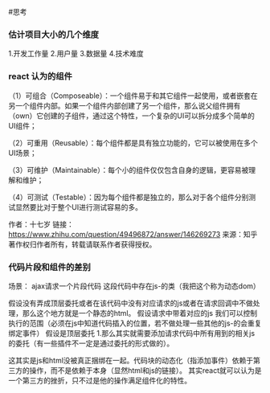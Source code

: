 ﻿#思考

### 估计项目大小的几个维度

1.开发工作量
2.用户量
3.数据量
4.技术难度

### react 认为的组件

（1）可组合（Composeable）：一个组件易于和其它组件一起使用，或者嵌套在另一个组件内部。如果一个组件内部创建了另一个组件，那么说父组件拥有（own）它创建的子组件，通过这个特性，一个复杂的UI可以拆分成多个简单的UI组件；

（2）可重用（Reusable）：每个组件都是具有独立功能的，它可以被使用在多个UI场景；

（3）可维护（Maintainable）：每个小的组件仅仅包含自身的逻辑，更容易被理解和维护；

（4）可测试（Testable）：因为每个组件都是独立的，那么对于各个组件分别测试显然要比对于整个UI进行测试容易的多。

作者：十七岁
链接：https://www.zhihu.com/question/49496872/answer/146269273
来源：知乎
著作权归作者所有，转载请联系作者获得授权。

### 代码片段和组件的差别

场景： ajax请求一个片段代码 这段代码中存在js-的类（我把这个称为动态dom）

假设没有弄成顶层委托或者在该代码中没有对应请求的js或者在请求回调中不做处理，那么这个地方就是一个静态的html。
假设请求中带着对应的js
  我们可以控制执行的范围（必须在js中知道代码插入的位置，若不做处理一些其他的js-的会重复绑定事件）
假设是顶层委托
  1.那么其实就需要添加请求代码中所有用到的相关js的委托（有一些插件不一定是通过委托的形式做的）。


这其实是js和html没被真正捆绑在一起。代码块的动态化（指添加事件）依赖于第三方的操作，而不是依赖于本身（显然html和js的链接）。
其实react就可以认为是一个第三方的挫折，只不过是他的操作满足组件化的特性。